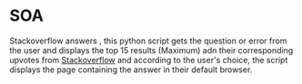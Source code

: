 # SOA
Stackoverflow answers , this python script gets the question or error from the user and displays the top 15 results (Maximum) adn their corresponding upvotes from [Stackoverflow](https://stackoverflow.com/) and according to the user's choice, the script displays the page containing the answer in their default browser.
